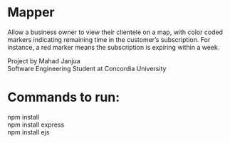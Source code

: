 # Mapper
Allow a business owner to view their clientele on a map, with color coded markers indicating remaining time in the customer’s subscription. For instance, a red marker means the subscription is expiring within a week.
  
Project by Mahad Janjua  
Software Engineering Student at Concordia University  
  
# Commands to run:  
npm install  
npm install express  
npm install ejs
